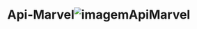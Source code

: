 # Api-Marvel![imagemApiMarvel](https://github.com/rubensl07/Api-Marvel/assets/123741590/c59c8042-cc6d-46c5-af38-02b21e220066)
